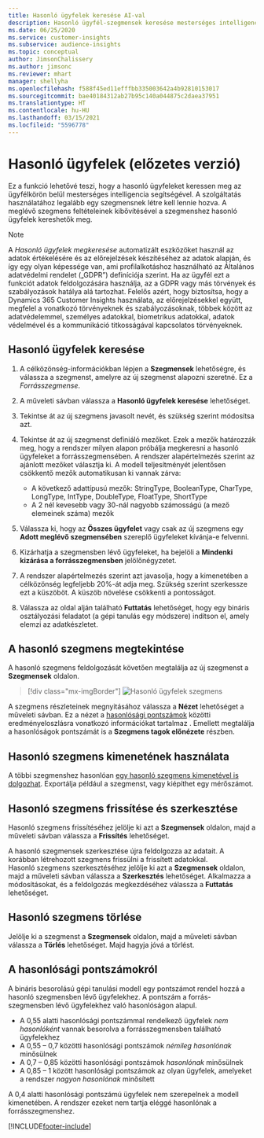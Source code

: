 ```yaml
---
title: Hasonló ügyfelek keresése AI-val
description: Hasonló ügyfél-szegmensek keresése mesterséges intelligenciával.
ms.date: 06/25/2020
ms.service: customer-insights
ms.subservice: audience-insights
ms.topic: conceptual
author: JimsonChalissery
ms.author: jimsonc
ms.reviewer: mhart
manager: shellyha
ms.openlocfilehash: f588f45ed11efffbb335003642a4b92810153017
ms.sourcegitcommit: bae40184312ab27b95c140a044875c2daea37951
ms.translationtype: HT
ms.contentlocale: hu-HU
ms.lasthandoff: 03/15/2021
ms.locfileid: "5596778"
---
```

# <a name="similar-customers-preview"></a>Hasonló ügyfelek (előzetes verzió)

Ez a funkció lehetővé teszi, hogy a hasonló ügyfeleket keressen meg az ügyfélkörön belül mesterséges intelligencia segítségével. A szolgáltatás használatához legalább egy szegmensnek létre kell lennie hozva. A meglévő szegmens feltételeinek kibővítésével a szegmenshez hasonló ügyfelek kereshetők meg.

> [!NOTE]
> A *Hasonló ügyfelek megkeresése* automatizált eszközöket használ az adatok értékelésére és az előrejelzések készítéséhez az adatok alapján, és így egy olyan képessége van, ami profilalkotáshoz használható az Általános adatvédelmi rendelet („GDPR”) definíciója szerint. Ha az ügyfél ezt a funkciót adatok feldolgozására használja, az a GDPR vagy más törvények és szabályozások hatálya alá tartozhat. Felelős azért, hogy biztosítsa, hogy a Dynamics 365 Customer Insights használata, az előrejelzésekkel együtt, megfelel a vonatkozó törvényeknek és szabályozásoknak, többek között az adatvédelemmel, személyes adatokkal, biometrikus adatokkal, adatok védelmével és a kommunikáció titkosságával kapcsolatos törvényeknek.

## <a name="finding-similar-customers"></a>Hasonló ügyfelek keresése

1. A célközönség-információkban lépjen a **Szegmensek** lehetőségre, és válassza a szegmenst, amelyre az új szegmenst alapozni szeretné. Ez a *Forrásszegmense*.

1. A műveleti sávban válassza a **Hasonló ügyfelek keresése** lehetőséget.

1. Tekintse át az új szegmens javasolt nevét, és szükség szerint módosítsa azt.

1. Tekintse át az új szegmenst definiáló mezőket. Ezek a mezők határozzák meg, hogy a rendszer milyen alapon próbálja megkeresni a hasonló ügyfeleket a forrásszegmensében. A rendszer alapértelmezés szerint az ajánlott mezőket választja ki.
  A modell teljesítményét jelentősen csökkentő mezők automatikusan ki vannak zárva:
  
   - A következő adattípusú mezők: StringType, BooleanType, CharType, LongType, IntType, DoubleType, FloatType, ShortType
   - A 2 nél kevesebb vagy 30-nál nagyobb számosságú (a mező elemeinek száma) mezők

1. Válassza ki, hogy az **Összes ügyfelet** vagy csak az új szegmens egy **Adott meglévő szegmensében** szereplő ügyfeleket kívánja-e felvenni.

1. Kizárhatja a szegmensben lévő ügyfeleket, ha bejelöli a **Mindenki kizárása a forrásszegmensben** jelölőnégyzetet.

1. A rendszer alapértelmezés szerint azt javasolja, hogy a kimenetében a célközönség legfeljebb 20%-át adja meg. Szükség szerint szerkessze ezt a küszöböt. A küszöb növelése csökkenti a pontosságot.

1. Válassza az oldal alján található **Futtatás** lehetőséget, hogy egy bináris osztályozási feladatot (a gépi tanulás egy módszere) indítson el, amely elemzi az adatkészletet.

## <a name="view-the-similar-segment"></a>A hasonló szegmens megtekintése

A hasonló szegmens feldolgozását követően megtalálja az új szegmenst a **Szegmensek** oldalon.

> [!div class="mx-imgBorder"]
> ![Hasonló ügyfelek szegmens](media/expanded-segment.png "Hasonló ügyfelek szegmens")

A szegmens részleteinek megnyitásához válassza a **Nézet** lehetőséget a műveleti sávban. Ez a nézet a [hasonlósági pontszámok](#about-similarity-scores) közötti eredményeloszlásra vonatkozó információkat tartalmaz . Emellett megtalálja a hasonlóságok pontszámát is a **Szegmens tagok előnézete** részben.

## <a name="use-the-output-of-a-similar-segment"></a>Hasonló szegmens kimenetének használata

A többi szegmenshez hasonlóan [egy hasonló szegmens kimenetével is dolgozhat](segments.md). Exportálja például a szegmenst, vagy kiépíthet egy mérőszámot.

## <a name="refresh-and-edit-a-similar-segment"></a>Hasonló szegmens frissítése és szerkesztése

Hasonló szegmens frissítéséhez jelölje ki azt a **Szegmensek** oldalon, majd a műveleti sávban válassza a **Frissítés** lehetőséget.

A hasonló szegmensek szerkesztése újra feldolgozza az adatait. A korábban létrehozott szegmens frissülni a frissített adatokkal.    
Hasonló szegmens szerkesztéséhez jelölje ki azt a **Szegmensek** oldalon, majd a műveleti sávban válassza a **Szerkesztés** lehetőséget. Alkalmazza a módosításokat, és a feldolgozás megkezdéséhez válassza a **Futtatás** lehetőséget.

## <a name="delete-a-similar-segment"></a>Hasonló szegmens törlése

Jelölje ki a szegmenst a **Szegmensek** oldalon, majd a műveleti sávban válassza a **Törlés** lehetőséget. Majd hagyja jóvá a törlést.

## <a name="about-similarity-scores"></a>A hasonlósági pontszámokról

A bináris besorolású gépi tanulási modell egy pontszámot rendel hozzá a hasonló szegmensben lévő ügyfelekhez. A pontszám a forrás-szegmensben lévő ügyfelekhez való hasonlóságon alapul.

- A 0,55 alatti hasonlósági pontszámmal rendelkező ügyfelek *nem hasonlóként* vannak besorolva a forrásszegmensben található ügyfelekhez
- A 0,55 – 0,7 közötti hasonlósági pontszámok *némileg hasonlónak* minősülnek
- A 0,7 – 0,85 közötti hasonlósági pontszámok *hasonlónak* minősülnek
- A 0,85 – 1 között hasonlósági pontszámok az olyan ügyfelek, amelyeket a rendszer *nagyon hasonlónak* minősített

A 0,4 alatti hasonlósági pontszámú ügyfelek nem szerepelnek a modell kimenetében. A rendszer ezeket nem tartja eléggé hasonlónak a forrásszegmenshez.


[!INCLUDE[footer-include](../includes/footer-banner.md)]